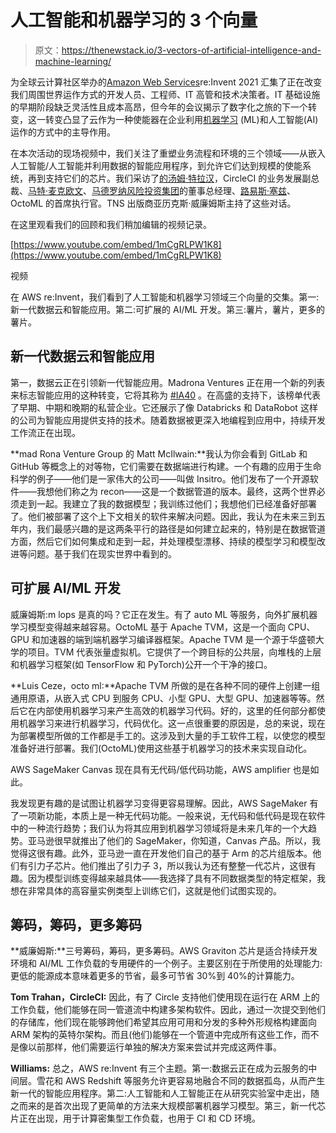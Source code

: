 # 人工智能和机器学习的 3 个向量

> 原文：<https://thenewstack.io/3-vectors-of-artificial-intelligence-and-machine-learning/>

为全球云计算社区举办的[Amazon Web Services](https://aws.amazon.com/?utm_content=inline-mention)re:Invent 2021 汇集了正在改变我们周围世界运作方式的开发人员、工程师、IT 高管和技术决策者。IT 基础设施的早期阶段缺乏灵活性且成本高昂，但今年的会议揭示了数字化之旅的下一个转变，这一转变凸显了云作为一种使能器在企业利用[机器学习](https://thenewstack.io/category/machine-learning/) (ML)和人工智能(AI)运作的方式中的主导作用。

在本次活动的现场视频中，我们关注了重塑业务流程和环境的三个领域——从嵌入人工智能/人工智能并利用数据的智能应用程序，到允许它们达到规模的使能系统，再到支持它们的芯片。我们采访了[的汤姆·特拉汉](https://www.linkedin.com/in/tomtra/)，CircleCI 的业务发展副总裁、[马特·麦克欧文](https://www.linkedin.com/in/matt-mcilwain-692522/)、[马德罗纳风险投资集团](https://www.madrona.com/)的董事总经理、[路易斯·塞兹](https://www.linkedin.com/in/luis-ceze-50b2314/)、OctoML 的首席执行官。TNS 出版商亚历克斯·威廉姆斯主持了这些对话。

在这里观看我们的回顾和我们稍加编辑的视频记录。

[https://www.youtube.com/embed/1mCgRLPW1K8](https://www.youtube.com/embed/1mCgRLPW1K8)

视频

在 AWS re:Invent，我们看到了人工智能和机器学习领域三个向量的交集。第一:新一代数据云和智能应用。第二:可扩展的 AI/ML 开发。第三:薯片，薯片，更多的薯片。

## 新一代数据云和智能应用

第一，数据云正在引领新一代智能应用。Madrona Ventures 正在用一个新的列表来标志智能应用的这种转变，它将其称为 [#IA40](https://www.ia40.com/) 。在高盛的支持下，该榜单代表了早期、中期和晚期的私营企业。它还展示了像 Databricks 和 DataRobot 这样的公司为智能应用提供支持的技术。随着数据被更深入地编程到应用中，持续开发工作流正在出现。

**mad Rona Venture Group 的 Matt McIlwain:**我认为你会看到 GitLab 和 GitHub 等概念上的对等物，它们需要在数据端进行构建。一个有趣的应用于生命科学的例子——他们是一家伟大的公司——叫做 Insitro。他们发布了一个开源软件——我想他们称之为 recon——这是一个数据管道的版本。最终，这两个世界必须走到一起。我建立了我的数据模型；我训练过他们；我想他们已经准备好部署了。他们被部署了这个上下文相关的软件来解决问题。因此，我认为在未来三到五年内，我们最感兴趣的是这两条平行的路径是如何建立起来的，特别是在数据管道方面，然后它们如何集成和走到一起，并处理模型漂移、持续的模型学习和模型改进等问题。基于我们在现实世界中看到的。

## 可扩展 AI/ML 开发

威廉姆斯:m lops 是真的吗？它正在发生。有了 auto ML 等服务，向外扩展机器学习模型变得越来越容易。OctoML 基于 Apache TVM，这是一个面向 CPU、GPU 和加速器的端到端机器学习编译器框架。Apache TVM 是一个源于华盛顿大学的项目。TVM 代表张量虚拟机。它提供了一个跨目标的公共层，向堆栈的上层和机器学习框架(如 TensorFlow 和 PyTorch)公开一个干净的接口。

**Luis Ceze，octo ml:**Apache TVM 所做的是在各种不同的硬件上创建一组通用原语，从嵌入式 CPU 到服务 CPU、小型 GPU、大型 GPU、加速器等等。然后它在内部使用机器学习来产生高效的机器学习代码。好的，这里的任何部分都使用机器学习来进行机器学习，代码优化。这一点很重要的原因是，总的来说，现在为部署模型所做的工作都是手工的。这涉及到大量的手工软件工程，以使您的模型准备好进行部署。我们(OctoML)使用这些基于机器学习的技术来实现自动化。

AWS SageMaker Canvas 现在具有无代码/低代码功能，AWS amplifier 也是如此。

我发现更有趣的是试图让机器学习变得更容易理解。因此，AWS SageMaker 有了一项新功能，本质上是一种无代码功能。一般来说，无代码和低代码是现在软件中的一种流行趋势；我们认为将其应用到机器学习领域将是未来几年的一个大趋势。亚马逊很早就推出了他们的 SageMaker，你知道，Canvas 产品。所以，我觉得这很有趣。此外，亚马逊一直在开发他们自己的基于 Arm 的芯片组版本。他们有引力子芯片。他们推出了引力子 3，所以我认为还有整整一代芯片，这很有趣。因为模型训练变得越来越具体——我选择了具有不同数据类型的特定框架，我想在非常具体的高容量实例类型上训练它们，这就是他们试图实现的。

## 筹码，筹码，更多筹码

**威廉姆斯:**三号筹码，筹码，更多筹码。AWS Graviton 芯片是适合持续开发环境和 AI/ML 工作负载的专用硬件的一个例子。主要区别在于所使用的处理能力:更低的能源成本意味着更多的节省，最多可节省 30%到 40%的计算能力。

**Tom Trahan，CircleCI:** 因此，有了 Circle 支持他们使用现在运行在 ARM 上的工作负载，他们能够在同一管道流中构建多架构软件。因此，通过一次提交到他们的存储库，他们现在能够跨他们希望其应用可用和分发的多种外形规格构建面向 ARM 架构的英特尔架构。而且(他们)能够在一个管道中完成所有这些工作，而不是像以前那样，他们需要运行单独的解决方案来尝试并完成这两件事。

**Williams:** 总之，AWS re:Invent 有三个主题。第一:数据云正在成为云服务的中间层。雪花和 AWS Redshift 等服务允许更容易地融合不同的数据孤岛，从而产生新一代的智能应用程序。第二:人工智能和人工智能正在从研究实验室中走出，随之而来的是首次出现了更简单的方法来大规模部署机器学习模型。第三，新一代芯片正在出现，用于计算密集型工作负载，也用于 CI 和 CD 环境。

<svg xmlns:xlink="http://www.w3.org/1999/xlink" viewBox="0 0 68 31" version="1.1"><title>Group</title> <desc>Created with Sketch.</desc></svg>